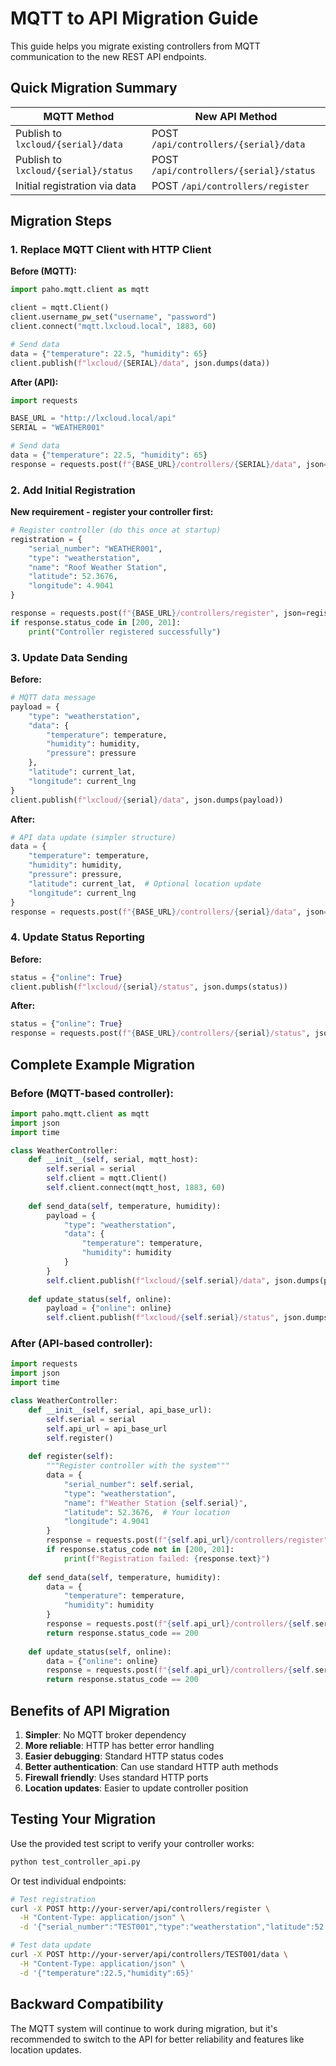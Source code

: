 # MQTT to API Migration Guide

This guide helps you migrate existing controllers from MQTT communication to the new REST API endpoints.

## Quick Migration Summary

| MQTT Method | New API Method |
|-------------|----------------|
| Publish to `lxcloud/{serial}/data` | POST `/api/controllers/{serial}/data` |
| Publish to `lxcloud/{serial}/status` | POST `/api/controllers/{serial}/status` |
| Initial registration via data | POST `/api/controllers/register` |

## Migration Steps

### 1. Replace MQTT Client with HTTP Client

**Before (MQTT):**
```python
import paho.mqtt.client as mqtt

client = mqtt.Client()
client.username_pw_set("username", "password")
client.connect("mqtt.lxcloud.local", 1883, 60)

# Send data
data = {"temperature": 22.5, "humidity": 65}
client.publish(f"lxcloud/{SERIAL}/data", json.dumps(data))
```

**After (API):**
```python
import requests

BASE_URL = "http://lxcloud.local/api"
SERIAL = "WEATHER001"

# Send data
data = {"temperature": 22.5, "humidity": 65}
response = requests.post(f"{BASE_URL}/controllers/{SERIAL}/data", json=data)
```

### 2. Add Initial Registration

**New requirement - register your controller first:**
```python
# Register controller (do this once at startup)
registration = {
    "serial_number": "WEATHER001",
    "type": "weatherstation", 
    "name": "Roof Weather Station",
    "latitude": 52.3676,
    "longitude": 4.9041
}

response = requests.post(f"{BASE_URL}/controllers/register", json=registration)
if response.status_code in [200, 201]:
    print("Controller registered successfully")
```

### 3. Update Data Sending

**Before:**
```python
# MQTT data message
payload = {
    "type": "weatherstation",
    "data": {
        "temperature": temperature,
        "humidity": humidity,
        "pressure": pressure
    },
    "latitude": current_lat,
    "longitude": current_lng
}
client.publish(f"lxcloud/{serial}/data", json.dumps(payload))
```

**After:**
```python
# API data update (simpler structure)
data = {
    "temperature": temperature,
    "humidity": humidity, 
    "pressure": pressure,
    "latitude": current_lat,  # Optional location update
    "longitude": current_lng
}
response = requests.post(f"{BASE_URL}/controllers/{serial}/data", json=data)
```

### 4. Update Status Reporting

**Before:**
```python
status = {"online": True}
client.publish(f"lxcloud/{serial}/status", json.dumps(status))
```

**After:**
```python
status = {"online": True}
response = requests.post(f"{BASE_URL}/controllers/{serial}/status", json=status)
```

## Complete Example Migration

### Before (MQTT-based controller):
```python
import paho.mqtt.client as mqtt
import json
import time

class WeatherController:
    def __init__(self, serial, mqtt_host):
        self.serial = serial
        self.client = mqtt.Client()
        self.client.connect(mqtt_host, 1883, 60)
        
    def send_data(self, temperature, humidity):
        payload = {
            "type": "weatherstation",
            "data": {
                "temperature": temperature,
                "humidity": humidity
            }
        }
        self.client.publish(f"lxcloud/{self.serial}/data", json.dumps(payload))
        
    def update_status(self, online):
        payload = {"online": online}
        self.client.publish(f"lxcloud/{self.serial}/status", json.dumps(payload))
```

### After (API-based controller):
```python
import requests
import json
import time

class WeatherController:
    def __init__(self, serial, api_base_url):
        self.serial = serial
        self.api_url = api_base_url
        self.register()
        
    def register(self):
        """Register controller with the system"""
        data = {
            "serial_number": self.serial,
            "type": "weatherstation",
            "name": f"Weather Station {self.serial}",
            "latitude": 52.3676,  # Your location
            "longitude": 4.9041
        }
        response = requests.post(f"{self.api_url}/controllers/register", json=data)
        if response.status_code not in [200, 201]:
            print(f"Registration failed: {response.text}")
            
    def send_data(self, temperature, humidity):
        data = {
            "temperature": temperature,
            "humidity": humidity
        }
        response = requests.post(f"{self.api_url}/controllers/{self.serial}/data", json=data)
        return response.status_code == 200
        
    def update_status(self, online):
        data = {"online": online}
        response = requests.post(f"{self.api_url}/controllers/{self.serial}/status", json=data)
        return response.status_code == 200
```

## Benefits of API Migration

1. **Simpler**: No MQTT broker dependency
2. **More reliable**: HTTP has better error handling
3. **Easier debugging**: Standard HTTP status codes
4. **Better authentication**: Can use standard HTTP auth methods
5. **Firewall friendly**: Uses standard HTTP ports
6. **Location updates**: Easier to update controller position

## Testing Your Migration

Use the provided test script to verify your controller works:

```bash
python test_controller_api.py
```

Or test individual endpoints:

```bash
# Test registration
curl -X POST http://your-server/api/controllers/register \
  -H "Content-Type: application/json" \
  -d '{"serial_number":"TEST001","type":"weatherstation","latitude":52.3676,"longitude":4.9041}'

# Test data update  
curl -X POST http://your-server/api/controllers/TEST001/data \
  -H "Content-Type: application/json" \
  -d '{"temperature":22.5,"humidity":65}'
```

## Backward Compatibility

The MQTT system will continue to work during migration, but it's recommended to switch to the API for better reliability and features like location updates.